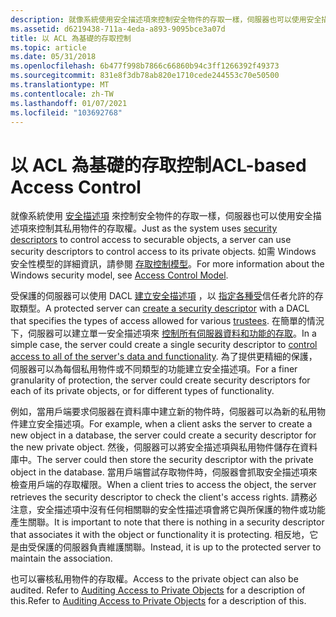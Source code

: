 ```yaml
---
description: 就像系統使用安全描述項來控制安全物件的存取一樣，伺服器也可以使用安全描述項來控制其私用物件的存取權。 如需 Windows 安全性模型的詳細資訊，請參閱存取控制模型。
ms.assetid: d6219438-711a-4eda-a893-9095bce3a07d
title: 以 ACL 為基礎的存取控制
ms.topic: article
ms.date: 05/31/2018
ms.openlocfilehash: 6b477f998b7866c66860b94c3ff1266392f49373
ms.sourcegitcommit: 831e8f3db78ab820e1710cede244553c70e50500
ms.translationtype: MT
ms.contentlocale: zh-TW
ms.lasthandoff: 01/07/2021
ms.locfileid: "103692768"
---
```

# <a name="acl-based-access-control"></a><span data-ttu-id="8b228-104">以 ACL 為基礎的存取控制</span><span class="sxs-lookup"><span data-stu-id="8b228-104">ACL-based Access Control</span></span>

<span data-ttu-id="8b228-105">就像系統使用 [安全描述項](security-descriptors.md) 來控制安全物件的存取一樣，伺服器也可以使用安全描述項來控制其私用物件的存取權。</span><span class="sxs-lookup"><span data-stu-id="8b228-105">Just as the system uses [security descriptors](security-descriptors.md) to control access to securable objects, a server can use security descriptors to control access to its private objects.</span></span> <span data-ttu-id="8b228-106">如需 Windows 安全性模型的詳細資訊，請參閱 [存取控制模型](access-control-model.md)。</span><span class="sxs-lookup"><span data-stu-id="8b228-106">For more information about the Windows security model, see [Access Control Model](access-control-model.md).</span></span>

<span data-ttu-id="8b228-107">受保護的伺服器可以使用 DACL [建立安全描述項](security-descriptors-for-private-objects.md) ，以 [指定各種受](trustees.md)信任者允許的存取類型。</span><span class="sxs-lookup"><span data-stu-id="8b228-107">A protected server can [create a security descriptor](security-descriptors-for-private-objects.md) with a DACL that specifies the types of access allowed for various [trustees](trustees.md).</span></span> <span data-ttu-id="8b228-108">在簡單的情況下，伺服器可以建立單一安全描述項來 [控制所有伺服器資料和功能的存取](checking-access-to-private-objects.md)。</span><span class="sxs-lookup"><span data-stu-id="8b228-108">In a simple case, the server could create a single security descriptor to [control access to all of the server's data and functionality](checking-access-to-private-objects.md).</span></span> <span data-ttu-id="8b228-109">為了提供更精細的保護，伺服器可以為每個私用物件或不同類型的功能建立安全描述項。</span><span class="sxs-lookup"><span data-stu-id="8b228-109">For a finer granularity of protection, the server could create security descriptors for each of its private objects, or for different types of functionality.</span></span>

<span data-ttu-id="8b228-110">例如，當用戶端要求伺服器在資料庫中建立新的物件時，伺服器可以為新的私用物件建立安全描述項。</span><span class="sxs-lookup"><span data-stu-id="8b228-110">For example, when a client asks the server to create a new object in a database, the server could create a security descriptor for the new private object.</span></span> <span data-ttu-id="8b228-111">然後，伺服器可以將安全描述項與私用物件儲存在資料庫中。</span><span class="sxs-lookup"><span data-stu-id="8b228-111">The server could then store the security descriptor with the private object in the database.</span></span> <span data-ttu-id="8b228-112">當用戶端嘗試存取物件時，伺服器會抓取安全描述項來檢查用戶端的存取權限。</span><span class="sxs-lookup"><span data-stu-id="8b228-112">When a client tries to access the object, the server retrieves the security descriptor to check the client's access rights.</span></span> <span data-ttu-id="8b228-113">請務必注意，安全描述項中沒有任何相關聯的安全性描述項會將它與所保護的物件或功能產生關聯。</span><span class="sxs-lookup"><span data-stu-id="8b228-113">It is important to note that there is nothing in a security descriptor that associates it with the object or functionality it is protecting.</span></span> <span data-ttu-id="8b228-114">相反地，它是由受保護的伺服器負責維護關聯。</span><span class="sxs-lookup"><span data-stu-id="8b228-114">Instead, it is up to the protected server to maintain the association.</span></span>

<span data-ttu-id="8b228-115">也可以審核私用物件的存取權。</span><span class="sxs-lookup"><span data-stu-id="8b228-115">Access to the private object can also be audited.</span></span> <span data-ttu-id="8b228-116">Refer to [Auditing Access to Private Objects](auditing-access-to-private-objects.md) for a description of this.</span><span class="sxs-lookup"><span data-stu-id="8b228-116">Refer to [Auditing Access to Private Objects](auditing-access-to-private-objects.md) for a description of this.</span></span>

 

 



